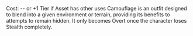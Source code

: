 Cost: -- or +1 Tier if Asset has other uses 
Camouflage is an outfit designed to blend into a given environment or terrain, providing its benefits to attempts to remain hidden. It only becomes Overt once the character loses Stealth completely.